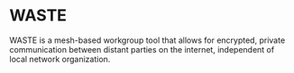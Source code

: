 # WASTE

WASTE is a mesh-based workgroup tool that allows for encrypted, private communication between distant parties on the internet, independent of local network organization.
